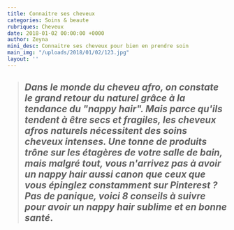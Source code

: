 ```yaml
---
title: Connaitre ses cheveux
categories: Soins & beaute
rubriques: Cheveux
date: 2018-01-02 00:00:00 +0000
author: Zeyna
mini_desc: Connaitre ses cheveux pour bien en prendre soin
main_img: "/uploads/2018/01/02/123.jpg"
layout: ''
---
```

> ## _Dans le monde du cheveu afro, on constate le grand retour du naturel grâce à la tendance du "nappy hair". Mais parce qu'ils tendent à être secs et fragiles, les cheveux afros naturels nécessitent des soins cheveux intenses. Une tonne de produits trône sur les étagères de votre salle de bain, mais malgré tout, vous n'arrivez pas à avoir un nappy hair aussi canon que ceux que vous épinglez constamment sur Pinterest ? Pas de panique, voici 8 conseils à suivre pour avoir un nappy hair sublime et en bonne santé_.